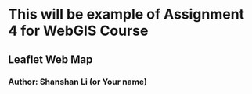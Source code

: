 # This will be example of Assignment 4 for WebGIS Course
## Leaflet Web Map
### Author: Shanshan Li (or Your name)
